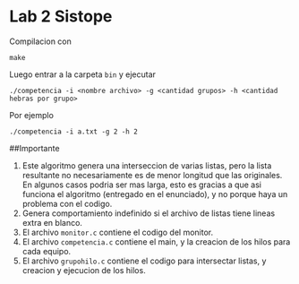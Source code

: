 # Lab 2 Sistope

Compilacion con 
```
make
```
Luego entrar a la carpeta ```bin``` y ejecutar
```
./competencia -i <nombre archivo> -g <cantidad grupos> -h <cantidad hebras por grupo>
```
Por ejemplo
```
./competencia -i a.txt -g 2 -h 2
```

##Importante

1. Este algoritmo genera una interseccion de varias listas, pero la lista resultante no necesariamente es de menor longitud que las originales. En algunos casos podria ser mas larga, esto es gracias a que asi funciona el algoritmo (entregado en el enunciado), y no porque haya un problema con el codigo.
2. Genera comportamiento indefinido si el archivo de listas tiene lineas extra en blanco.
3. El archivo ```monitor.c``` contiene el codigo del monitor.
4. El archivo ```competencia.c``` contiene el main, y la creacion de los hilos para cada equipo.
5. El archivo ```grupohilo.c``` contiene el codigo para intersectar listas, y creacion y ejecucion de los hilos.